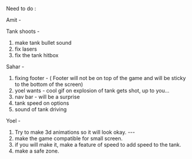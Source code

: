 Need to do : 

Amit - 

Tank shoots -
1. make tank bullet sound
2. fix lasers
3. fix the tank hitbox


Sahar - 
1. fixing footer - ( Footer will not be on top of the game and will be sticky to the bottom of the screen) 
2. yoel wants - cool gif on explosion of tank gets shot, up to you...
3. nav bar - will be a surprise
4. tank speed on options
5. sound of tank driving



Yoel -
1. Try to make 3d animations so it will look okay. ---
2. make the game compatible for small screen.
3. if you will make it, make a feature of speed to add speed to the tank.
4. make a safe zone.





